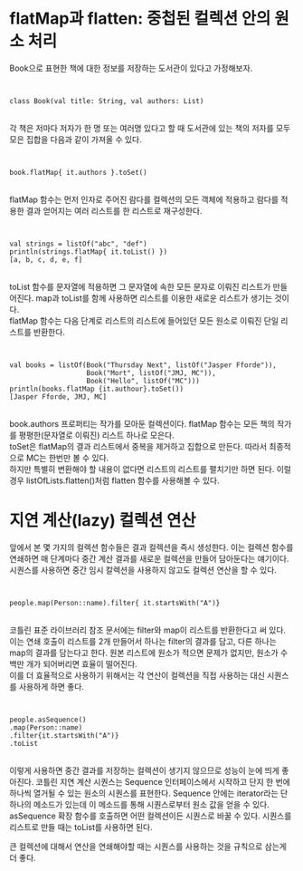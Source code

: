 # flatMap과 flatten: 중첩된 컬렉션 안의 원소 처리
Book으로 표현한 책에 대한 정보를 저장하는 도서관이 있다고 가정해보자.
<code>
<pre>
class Book(val title: String, val authors: List<String>)
</code>
</pre>
각 책은 저마다 저자가 한 명 또는 여러명 있다고 할 때 도서관에 있는 책의 저자를 모두 모은 집합을 다음과 같이 가져올 수 있다.
<code>
<pre>
book.flatMap{ it.authors }.toSet()
</code>
</pre>
flatMap 함수는 먼저 인자로 주어진 람다를 컬렉션의 모든 객체에 적용하고 람다를 적용한 결과 얻어지는 여러 리스트를 한 리스트로 재구성한다.

<code>
<pre>
val strings = listOf("abc", "def")
println(strings.flatMap{ it.toList() })
[a, b, c, d, e, f]
</code>
</pre>

toList 함수를 문자열에 적용하면 그 문자열에 속한 모든 문자로 이뤄진 리스트가 만들어진다. map과 toList를 함께 사용하면 리스트를 이용한 새로운 리스트가 생기는 것이다.   
flatMap 함수는 다음 단계로 리스트의 리스트에 들어있던 모든 원소로 이뤄진 단일 리스트를 반환한다.
<code>
<pre>
val books = listOf(Book("Thursday Next", listOf("Jasper Fforde")),
                   Book("Mort", listOf("JMJ, MC")),
                   Book("Hello", listOf("MC")))
println(books.flatMap {it.authour}.toSet())
[Jasper Fforde, JMJ, MC]
</code>
</pre>
book.authors 프로퍼티는 작가를 모아둔 컬렉션이다. flatMap 함수는 모든 책의 작가를 평평한(문자열로 이뤄진) 리스트 하나로 모은다.   
toSet은 flatMap의 결과 리스트에서 중복을 제거하고 집합으로 만든다. 따라서 최종적으로 MC는 한번만 볼 수 있다.   
하지만 특별히 변환해야 할 내용이 없다면 리스트의 리스트를 펼치기만 하면 된다. 이럴 경우 listOfLists.flatten()처럼 flatten 함수를 사용해볼 수 있다.

# 지연 계산(lazy) 컬렉션 연산
앞에서 본 몇 가지의 컬렉션 함수들은 결과 컬렉션을 즉시 생성한다. 이는 컬렉션 함수를 연쇄하면 매 단계마다 중간 계산 결과를 새로운 컬렉션을 만들어 담아둔다는 얘기이다.   
시퀀스를 사용하면 중간 임시 칼렉션을 사용하지 않고도 컬렉션 연산을 할 수 있다.
<code>
<pre>
people.map(Person::name).filter{ it.startsWith("A")}
</code>
</pre>
코틀린 표준 라이브러리 참조 문서에는 filter와 map이 리스트를 반환한다고 써 있다. 이는 연쇄 호출이 리스트를 2개 만들어서 하나는 filter의 결과를 담고, 다른 하나는 map의 결과를 담는다고 한다.
원본 리스트에 원소가 적으면 문제가 없지만, 원소가 수백만 개가 되어버리면 효율이 떨어진다.   
이를 더 효율적으로 사용하기 위해서는 각 연산이 컬렉션을 직접 사용하는 대신 시퀀스를 사용하게 하면 좋다.
<code>
<pre>
people.asSequence()
.map(Person::name)
.filter{it.startsWith("A")}
.toList
</code>
</pre>
이렇게 사용하면 중간 결과를 저장하는 컬렉션이 생기지 않으므로 성능이 눈에 띄게 좋아진다.
코틀린 지연 계산 시퀀스는 Sequence 인터페이스에서 시작하고 단지 한 번에 하나씩 열거될 수 있는 원소의 시퀀스를 표현한다. Sequence 안에는 iterator라는 단 하나의 메소드가 있는데 이 메소드를 통해 시퀀스로부터 원소 값을 얻을 수 있다.   
asSequence 확장 함수를 호출하면 어떤 컬렉션이든 시퀀스로 바꿀 수 있다. 시퀀스를 리스트로 만들 때는 toList를 사용하면 된다.   

큰 컬렉션에 대해서 연산을 연쇄해야할 때는 시퀀스를 사용하는 것을 규칙으로 삼는게 더 좋다.
